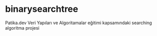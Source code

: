# binarysearchtree
Patika.dev Veri Yapıları ve Algoritamalar eğitimi kapsamındaki searching algoritma projesi
